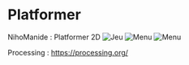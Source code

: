 # Platformer
NihoManide : Platformer 2D
![Jeu](Exemples/screen-2820.png)
![Menu](Exemples/screen-0868.png)
![Menu](Exemples/screen-1226.png)

Processing : https://processing.org/
